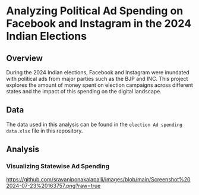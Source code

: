 # Analyzing Political Ad Spending on Facebook and Instagram in the 2024 Indian Elections
## Overview
During the 2024 Indian elections, Facebook and Instagram were inundated with political ads from major parties such as the BJP and INC. This project explores the amount of money spent on election campaigns across different states and the impact of this spending on the digital landscape.
## Data
The data used in this analysis can be found in the `election Ad spending data.xlsx` file in this repository.
## Analysis
### Visualizing Statewise Ad Spending
https://github.com/sravaniponakalapalli/images/blob/main/Screenshot%202024-07-23%20163757.png?raw=true
